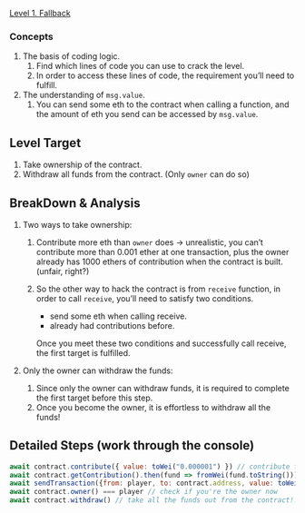 [Level 1. Fallback](https://ethernaut.openzeppelin.com/level/0x3c34A342b2aF5e885FcaA3800dB5B205fEfa3ffB)

### Concepts

1. The basis of coding logic.
    1. Find which lines of code you can use to crack the level.
    2. In order to access these lines of code, the requirement you’ll need to fulfill.
2. The understanding of `msg.value`.
    1. You can send some eth to the contract when calling a function, and the amount of eth you send can be accessed by `msg.value`.

## Level Target

1. Take ownership of the contract.
2. Withdraw all funds from the contract. (Only `owner` can do so)

## BreakDown & Analysis

1. Two ways to take ownership:
    1. Contribute more eth than `owner` does → unrealistic, you can’t contribute more than 0.001 ether at one transaction, plus the owner already has 1000 ethers of contribution when the contract is built. (unfair, right?)
    2. So the other way to hack the contract is from `receive` function, in order to call `receive`, you’ll need to satisfy two conditions.
        * send some eth when calling receive.
        * already had contributions before.
        
        Once you meet these two conditions and successfully call receive, the first target is fulfilled.
        
2. Only the owner can withdraw the funds:
    1. Since only the owner can withdraw funds, it is required to complete the first target before this step.
    2. Once you become the owner, it is effortless to withdraw all the funds!

## Detailed Steps (work through the console)

```js
await contract.contribute({ value: toWei("0.000001") }) // contribute first, so that you'll be able to call receive
await contract.getContribution().then(fund => fromWei(fund.toString())) // confirm if you have contributed
await sendTransaction({from: player, to: contract.address, value: toWei('0.000001')}) // call receive with some ether sent
await contract.owner() === player // check if you're the owner now
await contract.withdraw() // take all the funds out from the contract!!!
```
